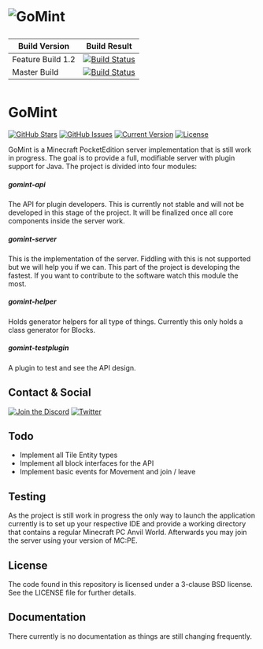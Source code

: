 <h1 align="left">
  <br>
  
  ![GoMint](https://gomint.io/wp-content/uploads/2015/08/cropped-GoMint_Transparent.png)
    
Build Version | Build Result
------------ | -------------
Feature Build 1.2 | [![Build Status](https://travis-ci.org/GoMint/GoMint.svg?branch=1.2)](https://travis-ci.org/GoMint/GoMint)
Master Build | [![Build Status](https://travis-ci.org/GoMint/GoMint.svg?branch=master)](https://travis-ci.org/GoMint/GoMint)

  <br>
    GoMint
  <br>
</h1>

<p align="center">

[![GitHub Stars](https://img.shields.io/github/stars/GoMint/GoMint.svg)](https://github.com/GoMint/GoMint/stargazers)
[![GitHub Issues](https://img.shields.io/github/issues/GoMint/GoMint.svg)](https://github.com/GoMint/GoMint/issues) 
[![Current Version](https://img.shields.io/badge/version-1.2.0-green.svg)](https://github.com/GoMint/GoMint) 
[![License](https://img.shields.io/badge/License-BSD%203--Clause-blue.svg)](https://opensource.org/licenses/BSD-3-Clause)
</p>

GoMint is a Minecraft PocketEdition server implementation that is still work in progress.
The goal is to provide a full, modifiable server with plugin support for Java.
The project is divided into four modules:

##### gomint-api
The API for plugin developers. This is currently not stable and will not be developed in this stage
of the project. It will be finalized once all core components inside the server work.

##### gomint-server
This is the implementation of the server. Fiddling with this is not supported but we will help you if we can.
This part of the project is developing the fastest. If you want to contribute to the software watch this module the
most.

##### gomint-helper
Holds generator helpers for all type of things. Currently this only holds a class generator for Blocks.

##### gomint-testplugin
A plugin to test and see the API design. 

## Contact & Social
[![Join the Discord](http://puu.sh/v9UB9/944431c790.png)](https://discord.gg/qC4nJVN)
[![Twitter](http://puu.sh/v9V9H/ad70c8acf7.png)](https://twitter.com/GomintPe)

## Todo
* Implement all Tile Entity types
* Implement all block interfaces for the API
* Implement basic events for Movement and join / leave

## Testing

As the project is still work in progress the only way to launch the application currently is to set up
your respective IDE and provide a working directory that contains a regular Minecraft PC Anvil World.
Afterwards you may join the server using your version of MC:PE.

## License

The code found in this repository is licensed under a 3-clause BSD license. See the LICENSE file for further
details.

## Documentation

There currently is no documentation as things are still changing frequently.
